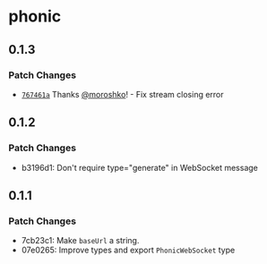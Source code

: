 # phonic

## 0.1.3

### Patch Changes

- [`767461a`](https://github.com/Phonic-Co/phonic-node/commit/767461a7ab350bda558fff5e596a705358bd2373) Thanks [@moroshko](https://github.com/moroshko)! - Fix stream closing error

## 0.1.2

### Patch Changes

- b3196d1: Don't require type="generate" in WebSocket message

## 0.1.1

### Patch Changes

- 7cb23c1: Make `baseUrl` a string.
- 07e0265: Improve types and export `PhonicWebSocket` type
